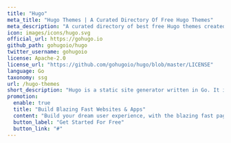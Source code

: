 ```yaml
---
title: "Hugo"
meta_title: "Hugo Themes | A Curated Directory Of Free Hugo Themes"
meta_description: "A curated directory of best free Hugo themes created by independent web designers & developers that are open source, MIT licensed & available for free to download."
icon: images/icons/hugo.svg
official_url: https://gohugo.io
github_path: gohugoio/hugo
twitter_username: gohugoio
license: Apache-2.0
license_url: "https://github.com/gohugoio/hugo/blob/master/LICENSE"
language: Go
taxonomy: ssg
url: /hugo-themes
short_description: "Hugo is a static site generator written in Go. It is optimized for speed, easy use and configurability. Hugo takes a directory with content and templates and renders them into a full html website."
promotion:
  enable: true
  title: "Build Blazing Fast Websites & Apps"
  content: "Build your dream user experience, with the blazing fast page speed and SEO-efficiency like never before."
  button_label: "Get Started For Free"
  button_link: "#"
---
```

